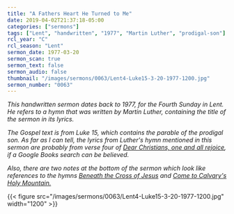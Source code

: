 ```yaml
---
title: "A Fathers Heart He Turned to Me"
date: 2019-04-02T21:37:18-05:00
categories: ["sermons"]
tags: ["Lent", "handwritten", "1977", "Martin Luther", "prodigal-son"]
rcl_year: "C"
rcl_season: "Lent"
sermon_date: 1977-03-20
sermon_scan: true
sermon_text: false
sermon_audio: false
thumbnail: "/images/sermons/0063/Lent4-Luke15-3-20-1977-1200.jpg"
sermon_number: "0063"
---
```

_This handwritten sermon dates back to 1977, for the Fourth Sunday in Lent. He refers to a hymn that was written by Martin Luther, containing the title of the sermon in its lyrics._

<!--more-->

_The Gospel text is from Luke 15, which contains the parable of the prodigal son. As far as I can tell, the lyrics from Luther's hymn mentioned in this sermon are probably from verse four of [Dear Christians, one and all rejoice](https://books.google.com/books?id=riMkK9b5WJEC&lpg=PA75&ots=iwkRB2P93I&dq=luther%20a%20father's%20heart%20he%20turned%20to%20me&pg=PA75#v=onepage&q&f=false), if a Google Books search can be believed._

_Also, there are two notes at the bottom of the sermon which look like references to the hymns [Beneath the Cross of Jesus](https://hymnary.org/text/beneath_the_cross_of_jesus_i_fain_would) and [Come to Calvary's Holy Mountain.](https://hymnary.org/text/come_to_calvarys_holy_mountain)_

{{< figure src="/images/sermons/0063/Lent4-Luke15-3-20-1977-1200.jpg" width="1200" >}}
